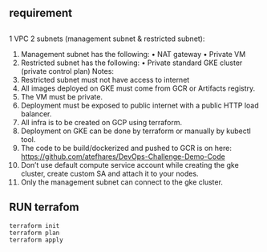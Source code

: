 ## requirement 
##
1 VPC
2 subnets (management subnet & restricted subnet):
1. Management subnet has the following:
• NAT gateway
• Private VM
2. Restricted subnet has the following:
• Private standard GKE cluster (private control plan)
Notes:
1. Restricted subnet must not have access to internet
2. All images deployed on GKE must come from GCR or Artifacts registry.
3. The VM must be private.
4. Deployment must be exposed to public internet with a public HTTP load balancer.
5. All infra is to be created on GCP using terraform.
6. Deployment on GKE can be done by terraform or manually by kubectl tool.
7. The code to be build/dockerized and pushed to GCR is on here:
https://github.com/atefhares/DevOps-Challenge-Demo-Code
8. Don’t use default compute service account while creating the gke cluster, create
custom SA and attach it to your nodes.
9. Only the management subnet can connect to the gke cluster.

##


## RUN terrafom 
```
terraform init
terraform plan
terraform apply
```
